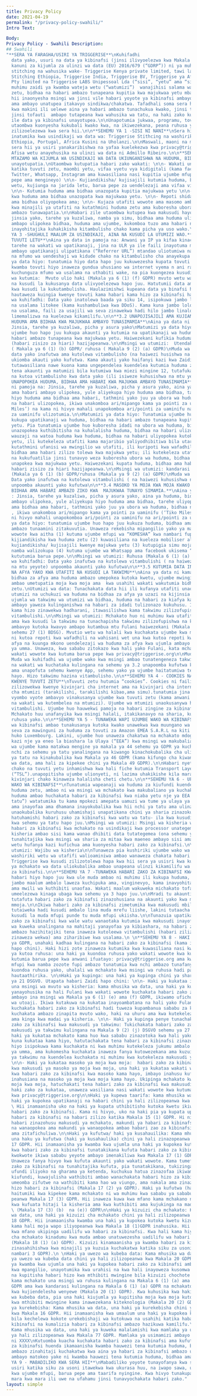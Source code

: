 ```yaml
---
title: Privacy Policy
date: 2021-04-19
permalink: "/privacy-policy-swahili/"
Intro Text: 

Body: 
Privacy Policy - Swahili Description: 
## Swahili
"**SERA YA FARAGHA/USIRI YA TRIGGERISE**\nKuhifadhi
  data yako, usuri na data ya kibinafsi (jinsi ilivyoelezwa kwa Makala ya 4(1) ya
  kanuni za kijumla za ulinzi wa data (EU) 2016/679 (“GDRP”)) ni ya muhimu kwa Triggerise
  stitching na wahusika wake- Triggerise Kenya private limited, tawi la Triggerise
  Stitching Ethiopia, Triggerise India, Triggerise BV, Triggerise ya Afrika Kusini
  Pty limited na Triggerise LABS Unipessoal Lda (“sisi”, “yetu” ama “sisi”). Ni ya
  muhimu zaidi ya kwamba wateja wetu (“watumizi”)  wanajihisi salama wakitumia huduma
  zetu, bidhaa na habari ambazo tunapeana kupitia kwa majukwaa yetu mbalimbali.\n\nSera
  hii inaonyesha msingi wa jinsi vile habari yoyote ya kibinafsi ambayo tunatoa kwako,
  ama ambayo unatupea itakavyo sindikwa/chakatwa. Tafadhali soma sera hii ya usiri
  kwa makini ili uelewe aina ya habari ambazo tunachukua kwako, jinsi tunavyozitumia,
  jinsi tofauti  ambapo tutapeana kwa wahusika wa tatu, na haki zako kulingana na
  ile data ya kibinafsi unayotupea.\n\nUnapotumia jukwaa, programu, tovuti zetu (“huduma”)
  utaombwa kuonyesha kukubali kwako kwa, na ikiwezekana, peana ruhusa yako kwa taratibu
  zilizoelezewa kwa sera hii.\n\n**SEHEMU YA 1 -SISI NI NANI**\nSera hii ya usiri
  inatumika kwa usindikaji wa data wa: Triggerise Stithcing na washiriki wake Kenya,
  Ethiopia, Portugal, Africa Kusini na Uholanzi.\n\nMaswali, maoni na maombi juu ya
  sera hii ya usiri yanakaribishwa na yafaa kuelekezwa kwa privacy@triggerise.org​.
  Afisa wetu anayehusika na ulinzi wa data ni Admillo Ribeiro.\n\n**SEHEMU YA 2 -
  MTAZAMO WA KIJUMLA WA USINDIKAJI WA DATA UKIUNGANISHWA NA HUDUMA, BIDHAA NA HABARI.**\nHabari
  unayotupatia.\nUtaombwa kutupatia habari zako wakati: \n\n- Wakati unajaza fomu
  katika tuvuti zetu, maombi yetu, vifaa vyetu vya kidigitali (kama facebook, Messenger,
  Twitter, Whatsapp, Instagram ama kuwasiliana nasi kupitia ujumbe mfupi, simu, barua
  pepe ama mengineyo) \n\n- Kujiandikisha/ kujisajili kutumia huduma, bidhaa ama ununuzi
  wetu, kujiunga na jarida letu, barua pepe za uendelezaji ama vifaa vingine vya masoko.
  \n\n- Kutumia huduma ama bidhaa unazopata kupitia majukwaa yetu \n\n- Kuweka kiwango
  kwa huduma ama bidhaa unazopata kwa majukwaa yetu. \n\n- Repoti shida kwa huduma
  ama bidhaa oliyopokea ama; \n\n- Kujaza utafiti wowote ama masomo ambayo tunatumia
  kwa minajili ya utafiti na kutathmini huduma zetu ama kuboresha ubora wa huduma
  ambazo tunawapatia.\n\nHabari zile utaombwa kutupea kwa makusudi hayo yanaweza kuwa
  jinsia yako, tarehe ya kuzaliwa, namba ya simu, bidhaa ama huduma ulizopokea, mahali
  ambapo ulipokea bidhaa, huduma ama ujumbe, kukomboa tuzo ama habari nyingine yoyote
  inayohitajika kuhakikisha kitambulisho chako kama picha ya uso wako.\n\n**SEHEMU
  YA 3 -SHUGHULI MAALUM ZA USINDIKAJI, AINA NA KUSUDI LA UTUMIZI WAO.** \n**3.1 UKITUMIA
  TUVUTI LETU**\nAina ya data in pamoja na: Anwani ya IP ya kifaa kinachotuma maombi,
  tarehe na wakati wa upatikanaji, jina na ULR ya ile faili inayotuma maombi, tovuti
  ambayo upatikanaji ulipatikana (“Referrer URL”) mtandao uliotumiwa na ikiwezekana,
  na mfumo wa uendeshaji wa kidude chako na kitambulisho cha anayekupa upatikanaji.\nMatumizi
  ya data hiyo: tunatumia hiyo data hapo juu kukuwezesha kupata tovuti yetu, kuhakikisha
  kwamba tovuti hiyo inaweza gundua uhusiano wa internet vyema n ani rahisi kutumia;
  kuchunguza mfumo wa usalama na uthabiti wake, na pia kuongezea kusudi la utawala.\n\nMsingi
  wa kutumia:  Mvuto ulio haki (Makala ya 6 (1) (f) GDPR) mvuto wetu wa haki unalingana
  na kusudi la kukusanya data ulivyoelezewa hapo juu. Hatutumii data ambayo inachukuliwa
  kwa kusudi la kukutambulisha. Haulazimishwi kupeana data ya binafsi hapo juu. Lakini,
  hautaweza kuingia kwenye tovuti kama habari kama hizo za kibinafsi hazitapeanwa.\n\nMuda
  wa kuhifadhi: Data yako inatolewa baada ya siku 14, isipokuwa jambo lolote linalohusika
  na usalama litokee (kama kushambuliwa kwa DDoS). Kama kuna jambo lolote linalohusika
  na usalama, faili za usajili wa seva zinawekwa hadi hilo jambo linalohusika na usalama
  limemalizwa na kuelezwa kikamilifu.\n\n**3.2 UNAPOJISAJILI AMA KUJIANDIKISHA KUPOKEA
  HUDUMA AMA BIDHAA KWA MAJUKWAA AMBAYO TUNASIMAMIA**\nAina ya data ni pamoja na:
  Jinsia, tarehe ya kuzaliwa, picha y asura yako\nMatumizi ya data hiyo: tunatumia
  ujumbe huo hapo juu kukupa akaunti ya kutumia na upatikanaji wa huduma, bidhaa na
  habari ambazo tunapeana kwa majukwaa yetu. Haiwezekani kufikia huduma zetu kama
  (habari zisizo za hiari) hazijapeanwa.\n\nMsingi wa utumizi:  Utendakazi wa kandarasi
  ( Makala ya 6 (1) (b) GDPR/ ruhusa ( Makala 9 (2) (a) GDPR)\nMuda wa kuhifadhi:
  data yako inafutwa ama kutolewa vitambulisho (na haiwezi husishwa na mtu fulani)
  ukiomba akauti yako kufutwa. Kama akauti yako haifanyi kazi kwa Zaidi ya miezi 12,
  tutawasiliana nawe kuona kama ungependelea kuendelea kutumia huduma zetu. Ukiacha
  tena akaunti ya matumizi bila kutumiwa kwa miezi mingine 12, tutafuka akauti yako
  na kutoa vitambulisho kwa data yako (ili isiweze kuhusishwa na mtu yeyote).\n\n**3.3
  UNAPOPOKEA HUDUMA, BIDHAA AMA HABARI KWA MAJUKWA AMBAYO TUNASIMAMIA**\nAina ya data
  ni pamoja na: Jinsia, tarehe ya kuzaliwa, picha y asura yako, aina ya huduma, bidhaa
  ama habari ambayo ulipokea, yule aliyekupa hiyo huduma ama bidhaa, tarehe uliyopokea
  hiyo huduma ama bidhaa ama habari, tathmini yako juu ya ubora wa huduma, bidhaa
  na habari ulizopokea, ikiwa unakomboa ari/mipango kama ya pointi za uaminifu (‘Tiko
  Miles’) na kama ni hivyo mahali unapokomboa ari/pointi za uaminifu na ari/pointi
  za uaminifu ulizotumia.\n\nMatumizi ya data hiyo: Tunatumia ujumbe huo hapo juu
  kukupa upatikanaji wa huduma, bidhaa na habari ambazo tunapeana kupitia majukwaa
  yetu. Pia tunatumia ujumbe huo kuboresha idadi na ubora wa huduma, bidhaa na habari
  unazopokea kuthibitisha na kuhalalisha huduma, bidhaa na habari ulizopokea, kurejeshea
  wauzaji na watoa huduma kwa huduma, bidhaa na habari uliyopokea kutoka kwa majukwaa
  yetu, ili kutekeleza utafiti kama majaribio yaliyodhibitiwa bila utaratibu maalum,
  kutathmini ufanisi wa mwingilio wa utafiti, ili kuripoti kwa wafadhili wa huduma,
  bidhaa ama habari zilizo tolewa kwa majukwa yetu; ili kutekeleza utafiti wa watumiaji
  na kukufuatilia jinsi tunavyo weza kuboresha ubora wa huduma, bidhaa na habari ambazo
  unapokea kwa majukwaa yetu. Haiwezekani kupata huduma, bidhaa ama habari zetu kama
  habari zisizo za hiari hazijapeanwa.\n\nMsingi wa utumizi: kandarasi ya utenda kazi
  (Makala ya 6 (1) (b) GDPR/ruhusa (Makala ya 9 (2) (a) GDPR)\nMuda wa kuhifadhi:
  Data yako inafutwa na kutolewa vitambulishi ( na haiwezi kuhusishwa na mtu yeyote)
  unpoomba akaunti yako kufutwa\n\n**3.4 MASOKO YA MOJA KWA MOJA KWAKO WA HUDUMA,
  BIDHAA AMA HABARI AMBAZO ZIKO KWA  MAJUKWAA TUNAYO SIMAMIA.**\nAina ya data ni kama:
  : Jinsia, tarehe ya kuzaliwa, picha y asura yako, aina ya huduma, bidhaa ama habari
  ambayo ulipokea, yule aliyekupa hiyo huduma ama bidhaa, tarehe uliyopokea hiyo huduma
  ama bidhaa ama habari, tathmini yako juu ya ubora wa huduma, bidhaa na habari ulizopokea,
  , ikiwa unakomboa ari/mipango kama ya pointi za uaminifu (‘Tiko Miles’) na kama
  ni hivyo mahali unapokomboa ari/pointi za uaminifu na ari/pointi za uaminifu ulizotumia.\n\nMatumizi
  ya data hiyo: tunatumia ujumbe huo hapo juu kukuza huduma, bidhaa ama kukupa habari
  ambazo tunaamini zitakuvutia. Unaweza rekebisha mipangilio yako ya masoko wakati
  wowote kwa aitha (1) kutuma ujumbe mfupi wa “KOMESHA” kwa nambari fupi uliyotumia
  kijiandikisha kwa huduma zetu (2) kuwasiliana na kueleza mobiliser aliyekusaidia
  kujiandikisha/ kujisajili kwenye majukwa yetu (3) kutupigia simu moja kwa moja kutumia
  namba walizokupa (4) kutuma ujumbe wa Whatsapp ama facebook ukisema “koma” ama (5)
  kututumia barua pepe.\n\nMsingi wa utumizi: Ruhusa (Makala 6 (1) (a) GDPR)\nMuda
  wa kuhifadhi: Data yako inafutwa na kutolewa vitambulishi ( na haiwezi kuhusishwa
  na mtu yeyote) unpoomba akaunti yako kufutwa\n\n**3.5 KUTUMIA DATA INAYOAMBATANA
  NA AFYA YAKO KWA UTAFITI NA KUSUDI LA TAKWIMU**\nAina ya data ni kama: rekodi za
  bidhaa za afya ama huduma ambazo umepokea kutoka kwetu, ujumbe mwingine wa kiafya
  ambao umetupatia moja kwa moja ama  kwa usahihi wakati wakutumia bidhaa ama huduma
  zetu.\nUtumizi wa data: Tunachakata data hii ili kufanya utafiti unaohusiana na
  utumizi na uchukuzi wa huduma na bidhaa za afya ya uzazi na kijinsia na kutayarisha
  ujumla wa takwimu wa utumizi wa bidhaa, huduma na habari za kiafya katika maeneo
  ambayo yaweza kulinganishwa na habari za idadi tulizonazo kukuhusu. Iwapo habari
  kama hizo zinawekwa hadharani, itawasilishwa kama takwimu zilizofupishwa na bila
  vitambulishi.\n\nMsingi wa utumizi: Mchakato huo ni muhimu kwa utafiti wa kisayansi
  ama kwa kusudi la takwimu na tunachapisha takwimu zilizofupishwa na kutolewa vitambulishi
  ambavyo kutoka kwavyo ambapo kutambua mtu Fulani haiwezekani (Makala 9 (2) (j) DSGVO;
  sehemu 27 (1) BDSG). Mvutio wetu wa halali kwa kuchakata ujumbe kwa makusudi hayo
  ni kutoa repoti kwa wafadhili na wahisani wet una kwa kutoa repoti kwa wizara za
  afya na kuunga mkono uendelezaji wa huduma za afya kwa ujumla ambayo pia ni maslahi
  ya umma. Unaweza, kwa sababu zitokazo kwa hali yako Fulani, kata mchakato kama huo
  wakati wowote kwa kutuma barua pepe kwa privacy@triggerise.org\n\nMuda wa kuhifadhi:
  Muda wa kuhifadhi wa ujumbe wako kwa msingi ambao tunatengeneza takwimu unalingana
  na wakati wa kuchataka kulingana na sehemu ya 3.2 unapoomba kufutwa kwa sehemu maalum
  ama unapofuta sehemu kwenye App, sehemu yako ya ujumbe haitatumiwa tena kwa makusudi
  hayo. Hizo takwimu hazina vitambulisho.\n\n**SEHEMU YA 4 - COOKIES NA KUFUATILIA
  KWENYE TUVUTI ZETU**\nTuvuti zetu hutumia “cookies”. Cookies ni faili za maandishi
  zilizowekwa kwenye kivinjari cha internet ama na kivinjari cha internet kwa kidude
  cha mtumizi (tarakilishi, tarakilishi kibao,ama simu).tunatumia jina “cookies” kurejelea
  vyombo vyote ambavyo vinakusanya ujumbe kwa tuvuti zetu (kama anwani ya IP, mahali
  na wakati wa kutembelea na mtumizi). Ujumbe wa mtumizi unaokusanywa hivi unatolewa
  vitambulishi. Ujumbe huo hauwekwi pamoja na habari zingine za kibinafsi za mtumizi.
  Mchakato huu unafanyika kwa msingi halali, itakikanavyo na sharia, kulingana na
  ruhusa yako.\n\n**SEHEMU YA 5 - TUNAWEKA WAPI UJUMBE WAKO WA KIBINAFSI**\nUjumbe
  wa kibinafsi ambao tunakusanya kutoka kwako unawekwa kwa muungano wa Ulaya kwa (Ulaya)
  seva za mawinguni za huduma za tovuti za Amazon EMEA S.A.R.L na kiti cha kibiashara
  huko Luxembourg. Lakini, ujumbe huo unaweza chakatwa na mchakato mdogo unaofanya
  kazi nje ya eneo la biashara la Ulaya (“EEA”) kwa msingi wa makubaliano ya mchakato
  wa ujumbe kama matakwa mengine ya makala ya 44 sehemu ya GDPR ya kuchakatwa kwa
  nchi za sehemu ya tatu yanalingana na kiwango kinachokubalika cha ulinzi kwa nchi
  ya tatu na kinakubalika kwa Makala ya 46 GDPR (kama kifungo cha kiwango cha ulinzi
  wa data, ama hali za kipekee chini ya Makala 49 GDPR).\n\nHabari nyeti kati ya kivinjari
  chako na tuvuti yetu inhamishwa kwa hali fiche kutumia Transport Layer Security
  (“TSL”).unapopitisha ujumbe ulionyeti, ni lazima uhakikishe kila mara ya kwamba
  kivinjari chako kinaweza halalisha cheti chetu.\n\n**SEHEMU YA 6 - UFICHUZI WA UJUMBE
  WAKO WA KIBINAFSI**\nTunatumia wapeanaji wa huduma za kiufundi kuendesha na kudumisha
  huduma zetu, ambao ni wa msingi wa mchakato kwa makubaliano ya kuchakata data. Wapeanaji
  huduma ambao huchakata habari za kibinafsi kwa niaba yetu nje ya EEA (ama “chi za
  tatu”) watatumika tu kama mpokezi amepata uamuzi wa tume ya ulaya ya kukubalika
  ama inayofaa ama dhamana inayokubalika kwa hii nchi ya tatu ama ulinzi mwingine
  unaokubalika kuruhusu uhamishaji unapatikana chini ya sharia zinazokubalika. Kuongezea,
  hatuhamishi habari zako za kibinafsi kwa watu wa tatu- ila kwa kusudi yaliyotajwa
  kwa sehemu ya tatu hapo juu.\nMsingi wa utumizi: Msingi wa kisheria wa kuhamisha
  habari za kibinafsi kwa mchakato na usindikaji kwa processor unategemea msingi wa
  kisheria ambao sisi kama wanao dhibiti data tutategemea (ona sehemu ya 3 hapo juu)\n\nKama
  tunahitajika kwa msingi wa sharia za mitaa kwa maeneo ambayo sisi ama washiriki
  wetu hufanya kazi kufichua ama kuonyesha habari zako za kibinafsi.\n\nMsingi wa
  utumizi: Wajibu wa kisheria\n\nTunaweza pia kushiriki ujumbe wako wa kibinafsi na
  washiriki wetu wa utafifi walioaminiwa ambao wanaweza chakata habari kwa niaba ya
  Triggerise kwa kusudi zilizotolewa hapa kwa hii sera ya usisri kwa kufuata makubaliano
  ya mchakato wa data uliokubalika ambao unapeana ulinzi kikamilifu wa habari zako
  za kibinafsi.\n\n**SEHEMU YA 7 -TUNAWEKA HABARI ZAKO ZA KIBINAFSI KWA MUDA GANI**\nTutaweka
  habari hiyo hapo juu kwa ule muda ambao ni muhimu ili kukupa huduma, kushughulikia
  jambo maalum ambalo laweza kuchipuka ama, vinginevyo, kama inavyohitajika kisheria
  ama mwili wa kuthibiti unaofaa. Wakati maalum wakuweka michakato tofauti mtawalia
  umeelezewa kinaga ubaga kwa sehemu ya 3 hapo juu.\n\nMradi tu akaunti yako ikikomeshwa,
  tutafuta habari zako za kibinafsi zinazohusiana na akaunti yako kwa muda wa mwezi
  mmoja.\n\nIkiwa habari zako za kibinafsi zimetumika kwa makusudi mbili tofauti,
  tutaiweka hadi kusudi ambalo lina muda mrefu liishe, lakini tutaacha kutumia kwa
  kusudi la muda mfupi punde tu muda mfupi ukiisha.\n\nTunazuia upatikanaji wa habari
  zako za kibinafsi kwa wale watu wanaotaka kutumia kwa makusudi inayofaa. Muda wetu
  wa kuweka unalingana na mahitaji yanayofaa ya kibiashara, na habari zako za kibinafsi
  ambazo hazihitajiki tena inaweza kutoleewa vitambulishi (habari zilizo tolewa vitambulishi
  zinaweza wekwa) ama ziharibiwe kwa usalama.\n \n**SEHEMU YA 8 - HAKI ZAKO**\nChini
  ya GDPR, unahaki kadhaa kulingana na habari zako za kibinafsi (kama ilivyotajwa
  hapo chini). Haki hizi zote zinaweza kutumika kwa kuwasiliana nasi kwa privacy@triggerise.org.\n\nHaki
  ya kutoa ruhusa: una haki ya kuondoa ruhusa yako wakati wowote kwa kuwasiliana nasi
  kutumia barua pepe kwa anwani ifuatayo: privacy@triggerise.org ama kwa kutuma ujumbe
  mfupi kwa namba zozote fupi ambazo tunatumia kwa nchi ambazo tunafanya kazi. Kwa
  kuondoa ruhusa yako, uhalali wa mchakato kwa msingi wa ruhusa hadi pale ambapo unatoka
  hautaathirika. \n\nHaki ya kupinga: una haki ya kupinga chini ya sharia za Makala
  ya 21 DSGVO. Utapata habari Zaidi hapo chini: \n\n- Haki ya kukataa iwapo mchakato
  una msingi wa mvuto wa kisheria: kama mhusika wa data, una haki ya kupinga kwa madai
  yanayohusika na hali Fulani kwa wakati wowote kuchakata habari zako za kibinafsi
  ambayo ina msingi wa Makala ya 6 (1) (e) ama (f) GDPR, ikiwamo ufichuzi kwa msingi
  wa utoaji. Ikiwa kutakuwa na kukataa inayoambatana na hali yako Fulani, hatuwezi
  kuchakata habari zako za kibinafsi hadi tuweza kupambanua sababu za kisheria za
  kuchakata ambazo zinapita mvuto wako, haki na uhuru ama kwa kutekeleza, kufanya
  ama kinga kwa madai ya kisheria. \n\n- Haki ya kupinga penye tunachakata habari
  zako za kibinafsi kwa makusudi ya takwimu: Tukichakata habari zako za binafsi kwa
  makusudi ya takwimu kulingana na Makala 9 (2) (j) DSGVO sehemu ya 27 (1) BDSG, una
  haki ya kukataa mchakato kama huo kwa sababu zinazotoka kwa hali yako Fulani. Ikiwa
  kuna kukataa kama hiyo, hatutachakata tena habari za kibinafsi zinazohusika na kusudi
  hiyo isipokuwa kama kuchakata ni kwa muhimu kutekeleza jukumu ambalo lina maslahi
  ya umma, ama kukomesha kuchakata inaweza fanya kutowezekana ama kuzuia kupata makusudi
  ya takwimu na kuendelea kuchakata ni muhimu kwa kutekeleza makusudi ya takwimu.
  \n\n- Haki ya kukataa masoko ya moja kwa moja:  habari zako za kibinafsi zikichakatwa
  kwa makusudi ya masoko ya moja kwa moja, una haki ya kukataa wakati wowote kuchakatwa
  kwa habari zako za kibinafsi kwa masoko kama hayo, imbayo inahusu kuficha hadi ambapo
  inahusiana na masoko ya moja kwa moja kama hayo. Ukipinga mchakato kwa masoko ya
  moja kwa moja, hatuchakati tena habari zako za kibinafsi kwa makusudi haya.\nKutumia
  haki zako za kukataa, unaweza wasiliana nasi wakati wowote kwa kutuma barua pepe
  kwa privacy@triggerise.org\n\nHaki ya kupewa taarifa: kama mhusika wa habari, una
  haki ya kupokea upatikanaji na habari chini ya hali zilizopeanwa kwa Makala 15 GDPR.
  \ Hii inamaanisha uko na haki ya kupata uthibitisho kutoka kwetu ikiwa tunachakata
  habari zako za kibinafsi. Kama ni hivyo, uko na haki pia ya kupata upatikanaji kwa
  habari za kibinafsi na habari zilizo katika Makala 15 (1) GDPR. Hi ni pamoja na
  habari zinazohusu makusudi ya mchakato, makundi ya habari za kibinafsi ambazo zinachakatwa
  na wanaopokea ama makundi ya wanaopokea ambao habari zao za kibinafsi zimefichuliwa
  ama zitafichuliwa.\n\nHaki ya kufutwa/ haki ya kusahauilika: Kama mhusika wa data,
  una haku ya kufutwa (haki ya kusahaulika) chini ya hali zinazopeanwa kwa Makala
  17 GDPR. Hii inamaanisha ya kwamba kwa ujumla una haki ya kupokea kutoka kwetu kufutwa
  kwa habari zako za kibinafsi tunatakikana kufuta habari zako za kibinafsi bila kuchelewa
  kwokwote ikiwa sababu yeyote ambayo imenakiliwa kwa Makala 17 (1) GDPR inahusika.
  Unaweza fanya hivyo kwa kufuta akaunti yako wakati wowote. Kama tumefichua habari
  zako za kibinafsi na tunahitajika kufuta, pia tunatakikana, tukizingatia hali ya
  ufundi iliyoko na gharama ya ketenda, kuchukua hatua zinazofaa ikiwamo hatua za
  kiufundi, kuwajulisha wathibiti ambao wanachakata habari hizo za kibinafsi ambazo
  umeomba zifutwe na wathibiti kama hao wa viungo, ama nakala ama zinazofanana na
  hizo habari za kibinafsi (Makala 17 (2) ya GDPR). Haki ya kufutwa (haki ya kusahaulika)
  haitumiki kwa kipekee kama mchakato ni wa muhimu kwa sababu ya sababu moja wapozilizo
  peanwa Makala 17 (3) GDPR. Hii inaweza kuwa kwa mfano kama mchakano ni wa muhimu
  kwa kufuata hitaji la kisheria ama kwa kuthibiti ama kujukinga na madai ya sharia
  \ (Makala 17 (3) (b)  na (e)) GDPR\n\nHaki ya kizuizi cha mchakato: Kama mhusika
  wa data, una haki ya kizuizi cha mchakato chini ya hali zilizopeanwa kwa Makala
  18 GDPR. Hii inamaanisha kwamba una haki ya kupokea kutoka kwetu kizuizi cha mchakato
  kama hali moja wapo iliyopeanwa kwa Makala 18 (1)GDPR inahusika. Hii inaweza kuwa
  kwa mfano ukipinga uadilifu wa habari za kibinafsi. Kwa hali kama hiyo, kizuizi
  cha mchakato kinadumu kwa muda ambao unatuwezesha uadilifu wa habari za kibinafsi
  (Makala 18 (1) (a) GDPR). Kizuizi kinamaanisha ya kwamba habari za kibinafsi zilizowekwa
  zinasahihishwa kwa minajili ya kuzuia kuchakatwa katika siku za usoni (Makala 4
  nambari 3 GDPR).\n \nHaki ya uwezo wa kubeba data: Kama mhusika wa data, una haki
  ya uwezo wa kubeba data chini ya hali zilizopeanwa kwa Makala 20 GDPR. Hii inamaanisha
  ya kwamba kwa ujumla una haki ya kupokea habari zako za kibinafsi ambazo ulitupa
  kwa mpangilio, unayotumika kwa urahisi na kwa hali inayoweza kusomwa na mashine
  na kupitisha habari hizo kwa mthibiti mwingine bila kizuizi chochote kutoka kwetu
  kama mchakato una msingi wa ruhusa kulingana na Makala 6 (1) (a) ama Makala 9 (2)
  GDPR ama kwa kandarasi kulingana na Makala 6 (1) (a) GDPR na mchakato unafanywa
  kwa kujiendelesha wenyewe (Makala 20 (1) GDPR). Kwa kuhusika kwa haki yako ya uwezo
  wa kubeba data, pia una haki kiujumla ya kupitisha moja kwa moja kutoka kwetu hadi
  kwa mthibiti mwingine kama inawezekana kiteknologia (Makala 20 (2) GDPR).\n\nHaki
  ya kurekebisha: Kama mhusika wa data, una haki ya kurekebisha chini ya hali zilizopeanwa
  kwa Makala 16 GDPR. Hii inamaanisha kwa umaalum una haki ya kupokea kutoka kwetu
  bila kechelewa kokote urekebishaji wa kutokuwa na usahihi katika habari zako za
  kibinafsi na kumalizia habari za kibinafsi ambazo hazikuwa kamilifu.\nHaki ya kulalamika:
  Kama mhusika wa data, una haki ya kuweka malalamishi kwa mamlaka ya usimamizi chini
  ya hali zilizopeanwa kwa Makala 77 GDPR. Mamlaka ya usimamizi ambayo inatusimamia
  ni XXXX\nKutuomba kuacha kuchakata habari zako za kibinafsi ama kufuta habari zako
  za kibinafsi huenda ikamaanisha kwamba hauwezi tena kutumia huduma, bidhaa ama habari
  ambazo zinahitaji kuchakatwa kwa aina ya habari za kibinafsi ambazo umetuomba kufuta,
  ambayo matokeo yake ni kwamba hauwezi tena kutumia huduma, bidhaa ama habari.\n\n**SEHEMU
  YA 9 - MABADILIKO KWA SERA HII**\nMabadiliko yoyote tunayofanya kwa sera yetu ya
  usiri katika siku za usoni itawekwa kwa ukurasa huu, na iwapo sawa, utajulishwa
  kwa ujumbe mfupi, barua pepe ama taarifa nyingine. Kwa hivyo tunakupa moyo uipitie
  mara kwa mara ili uwe na ufahamu jinsi tunavyochakata habari zako."
layout: simple
---
```


